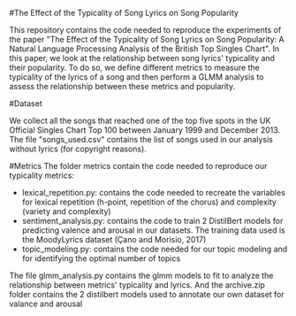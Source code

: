 #The Effect of the Typicality of Song Lyrics on Song Popularity



This repository contains the code needed to reproduce the experiments of the paper "The Effect of the Typicality of Song Lyrics on Song Popularity:
A Natural Language Processing Analysis of the British Top Singles Chart". In this paper, we look at the relationship between song lyrics' typicality and their popularity. To do so, we define different metrics to measure the typicality of the lyrics of a song and then perform a GLMM analysis to assess the relationship between these metrics and popularity. 

#Dataset

We collect all the songs that reached one of the top five spots in the UK Official Singles Chart Top 100 between January 1999 and December 2013. The file "songs_used.csv" contains the list of songs used in our analysis without lyrics (for copyright reasons). 

#Metrics
The folder metrics contain the code needed to reproduce our typicality metrics:
<ul>
    <li>lexical_repetition.py: contains the code needed to recreate the variables for lexical repetition (h-point, repetition of the chorus) and complexity (variety and complexity)</li>
    <li>sentiment_analysis.py: contains the code to train 2 DistilBert models for predicting valence and arousal in our datasets. The training data used is the MoodyLyrics dataset (Çano and Morisio, 2017)</li>
    <li>topic_modeling.py: contains the code needed for our topic modeling and for identifying the optimal number of topics</li>
</ul>

The file glmm_analysis.py contains the glmm models to fit to analyze the relationship between metrics' typicality and lyrics. 
And the archive.zip folder contains the 2 distilbert models used to annotate our own dataset for valance and arousal










